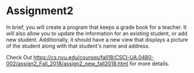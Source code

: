 # Assignment2
In brief, you will create a program that keeps a grade book for a teacher. It will also allow you to update the information for an existing student, or add new student. Additionally, it should have a new view that displays a picture of the student along with that student's name and address.


Check Out https://cs.nyu.edu/courses/fall18/CSCI-UA.0480-002/assign2_Fall_2018/assign2_new_fall2018.html for more details. 


